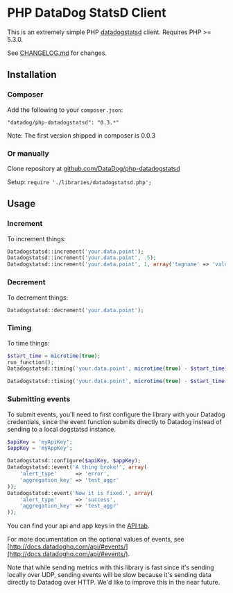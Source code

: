 # PHP DataDog StatsD Client

This is an extremely simple PHP [datadogstatsd](http://www.datadoghq.com/) client.
Requires PHP >= 5.3.0.

See [CHANGELOG.md](CHANGELOG.md) for changes.

## Installation

### Composer

Add the following to your `composer.json`:

```
"datadog/php-datadogstatsd": "0.3.*"
```

Note: The first version shipped in composer is 0.0.3


### Or manually

Clone repository at [github.com/DataDog/php-datadogstatsd](https://github.com/DataDog/php-datadogstatsd)

Setup: `require './libraries/datadogstatsd.php';`

## Usage

### Increment

To increment things:

``` php
Datadogstatsd::increment('your.data.point');
Datadogstatsd::increment('your.data.point', .5);
Datadogstatsd::increment('your.data.point', 1, array('tagname' => 'value'));
```

### Decrement

To decrement things:

``` php
Datadogstatsd::decrement('your.data.point');
```

### Timing

To time things:

``` php
$start_time = microtime(true);
run_function();
Datadogstatsd::timing('your.data.point', microtime(true) - $start_time);

Datadogstatsd::timing('your.data.point', microtime(true) - $start_time, 1, array('tagname' => 'value'));
```

### Submitting events

To submit events, you'll need to first configure the library with your
Datadog credentials, since the event function submits directly to Datadog
instead of sending to a local dogstatsd instance.

``` php
$apiKey = 'myApiKey';
$appKey = 'myAppKey';

Datadogstatsd::configure($apiKey, $appKey);
Datadogstatsd::event('A thing broke!', array(
	'alert_type'      => 'error',
	'aggregation_key' => 'test_aggr'
));
Datadogstatsd::event('Now it is fixed.', array(
	'alert_type'      => 'success',
	'aggregation_key' => 'test_aggr'
));
```

You can find your api and app keys in the [API tab](https://app.datadoghq.com/account/settings#api).

For more documentation on the optional values of events, see [http://docs.datadoghq.com/api/#events/](http://docs.datadoghq.com/api/#events/).

Note that while sending metrics with this library is fast since it's sending
locally over UDP, sending events will be slow because it's sending data
directly to Datadog over HTTP. We'd like to improve this in the near future.
